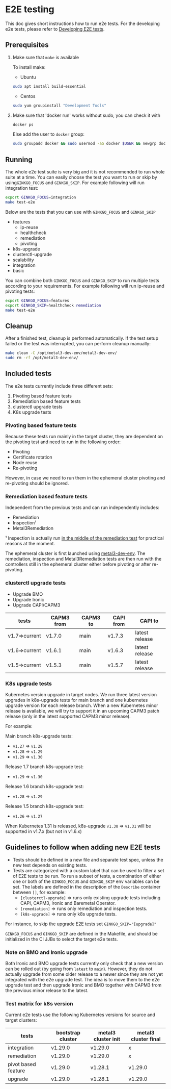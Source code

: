 # E2E testing

This doc gives short instructions how to run e2e tests. For the developing e2e
tests, please refer to
[Developing E2E tests](https://cluster-api.sigs.k8s.io/developer/core/e2e).

## Prerequisites

1. Make sure that `make` is available

   To install make:

   - Ubuntu

   ```sh
   sudo apt install build-essential
   ```

   - Centos

   ```sh
   sudo yum groupinstall "Development Tools"
   ```

1. Make sure that 'docker run' works without sudo, you can check it with

   ```sh
   docker ps
   ```

   Else add the user to `docker` group:

   ```sh
   sudo groupadd docker && sudo usermod -aG docker $USER && newgrp docker
   ```

## Running

The whole e2e test suite is very big and it is not recommended to run whole
suite at a time. You can easily choose the test you want to run or skip by
using`GINKGO_FOCUS` and `GINKGO_SKIP`.
For example following will run integration test:

```sh
export GINKGO_FOCUS=integration
make test-e2e
```

Below are the tests that you can use with `GINKGO_FOCUS` and `GINKGO_SKIP`

- features
   - ip-reuse
   - healthcheck
   - remediation
   - pivoting
- k8s-upgrade
- clusterctl-upgrade
- scalability
- integration
- basic

You can combine both `GINKGO_FOCUS` and `GINKGO_SKIP` to run multiple tests
according to your requirements. For example following will run ip-reuse and
pivoting tests:

```sh
export GINKGO_FOCUS=features
export GINKGO_SKIP=healthcheck remediation
make test-e2e
```

## Cleanup

After a finished test, cleanup is performed automatically. If the test setup
failed or the test was interrupted, you can perform cleanup manually:

```sh
make clean -C /opt/metal3-dev-env/metal3-dev-env/
sudo rm -rf /opt/metal3-dev-env/
```

## Included tests

The e2e tests currently include three different sets:

1. Pivoting based feature tests
1. Remediation based feature tests
1. clusterctl upgrade tests
1. K8s upgrade tests

### Pivoting based feature tests

Because these tests run mainly in the target cluster,
they are dependent on the pivoting test and need to run in the following
order:

- Pivoting
- Certificate rotation
- Node reuse
- Re-pivoting

However, in case we need to run them in the ephemeral cluster pivoting and
re-pivoting should be ignored.

### Remediation based feature tests

Independent from the previous tests and can run independently includes:

- Remediation
- Inspection¹
- Metal3Remediation

¹ Inspection is actually run
[in the middle of the remediation test](https://github.com/metal3-io/cluster-api-provider-metal3/blob/8d08f375de93a793f839b42b5ec40e6bebf98664/test/e2e/remediation_test.go#L108)
for practical reasons at the moment.

The ephemeral cluster is first launched using
[metal3-dev-env](https://github.com/metal3-io/metal3-dev-env). The remediation,
inspection and Metal3Remediation tests are then run with the controllers still
in the ephemeral cluster either before pivoting or after re-pivoting.

### clusterctl upgrade tests

- Upgrade BMO
- Upgrade Ironic
- Upgrade CAPI/CAPM3

| tests         | CAPM3 from  | CAPM3 to  | CAPI from  | CAPI to         |
| --------------| ----------- | --------- | ---------- |---------------- |
| v1.7=>current | v1.7.0      | main      | v1.7.3     | latest release  |
| v1.6=>current | v1.6.1      | main      | v1.6.3     | latest release  |
| v1.5=>current | v1.5.3      | main      | v1.5.7     | latest release  |

### K8s upgrade tests

Kubernetes version upgrade in target nodes. We run three latest version
upgrades in k8s-upgrade tests for main branch and one kubernetes upgrade
version for each release branch. When a new Kubernetes minor release is
available, we will try to support it in an upcoming CAPM3 patch release
(only in the latest supported CAPM3 minor release).

For example:

Main branch k8s-upgrade tests:

- `v1.27` => `v1.28`
- `v1.28` => `v1.29`
- `v1.29` => `v1.30`

Release 1.7 branch k8s-upgrade test:

- `v1.29` => `v1.30`

Release 1.6 branch k8s-upgrade test:

- `v1.28` => `v1.29`

Release 1.5 branch k8s-upgrade test:

- `v1.26` => `v1.27`

When Kubernetes 1.31 is released, k8s-upgrade `v1.30` => `v1.31` will be
supported in v1.7.x (but not in v1.6.x)

## Guidelines to follow when adding new E2E tests

- Tests should be defined in a new file and separate test spec, unless the new
  test depends on existing tests.
- Tests are categorized with a custom label that can be used to filter a set of
  E2E tests to be run. To run a subset of tests, a combination of either one or
  both of the `GINKGO_FOCUS` and `GINKGO_SKIP` env variables can be set. The
  labels are defined in the description of the `Describe` container between
  `[]`, for example:
   - `[clusterctl-upgrade]` => runs only existing upgrade tests including CAPI,
CAPM3, Ironic and Baremetal Operator.
   - `[remediation]` => runs only remediation and inspection tests.
   - `[k8s-upgrade]` => runs only k8s upgrade tests.

For instance, to skip the upgrade E2E tests set `GINKGO_SKIP="[upgrade]"`

`GINKGO_FOCUS` and `GINKGO_SKIP` are defined in the Makefile, and should be
initialized in the CI JJBs to select the target e2e tests.

### Note on BMO and Ironic upgrade

Both Ironic and BMO upgrade tests currently only check that a new version can be
rolled out (by going from `latest` to `main`). However, they do not actually
upgrade from some older release to a newer since they are not yet integrated
with the e2e upgrade test. The idea is to move them to the e2e upgrade test and
then upgrade Ironic and BMO together with CAPM3 from the previous minor release
to the latest.

### Test matrix for k8s version

Current e2e tests use the following Kubernetes versions for source and target
clusters:

<!-- markdownlint-disable MD013 -->

| tests               | bootstrap cluster | metal3 cluster init | metal3 cluster final |
| ------------------- | ----------------- | ------------------- | -------------------- |
| integration         | v1.29.0           | v1.29.0             | x                    |
| remediation         | v1.29.0           | v1.29.0             | x                    |
| pivot based feature | v1.29.0           | v1.28.1             | v1.29.0              |
| upgrade             | v1.29.0           | v1.28.1             | v1.29.0              |

<!-- markdownlint-enable MD013 -->
